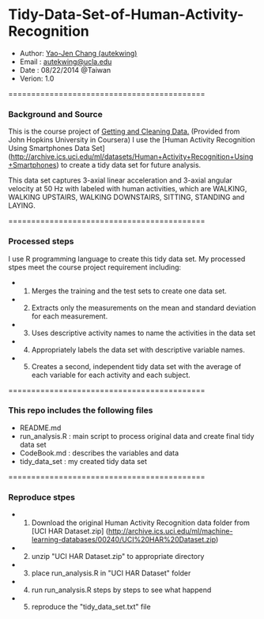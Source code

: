 Tidy-Data-Set-of-Human-Activity-Recognition
===========================================

* Author: [Yao-Jen Chang (autekwing)](https://github.com/autekroy) 
* Email : autekwing@ucla.edu
* Date  : 08/22/2014 @Taiwan
* Verion: 1.0

===========================================
### Background and Source
This is the course project of [Getting and Cleaning Data.](https://www.coursera.org/course/getdata) (Provided from John Hopkins University in Coursera) I use the [Human Activity Recognition Using Smartphones Data Set] (http://archive.ics.uci.edu/ml/datasets/Human+Activity+Recognition+Using+Smartphones) to create a tidy data set for future analysis.

This data set captures 3-axial linear acceleration and 3-axial angular velocity at 50 Hz with labeled with human activities, which are WALKING, WALKING UPSTAIRS, WALKING DOWNSTAIRS, SITTING, STANDING and LAYING.

===========================================
### Processed steps
I use R programming language to create this tidy data set. 
My processed stpes meet the course project requirement including:
* 1. Merges the training and the test sets to create one data set.
* 2. Extracts only the measurements on the mean and standard deviation for each measurement. 
* 3. Uses descriptive activity names to name the activities in the data set
* 4. Appropriately labels the data set with descriptive variable names. 
* 5. Creates a second, independent tidy data set with the average of each variable for each activity and each subject. 

===========================================
### This repo includes the following files
* README.md
* run_analysis.R : main script to process original data and create final tidy data set
* CodeBook.md : describes the variables and data
* tidy_data_set : my created tidy data set

===========================================
### Reproduce stpes
* 1. Download the original Human Activity Recognition data folder from [UCI HAR Dataset.zip] (http://archive.ics.uci.edu/ml/machine-learning-databases/00240/UCI%20HAR%20Dataset.zip)
* 2. unzip "UCI HAR Dataset.zip" to appropriate directory
* 3. place run_analysis.R in "UCI HAR Dataset" folder
* 4. run run_analysis.R steps by steps to see what happend
* 5. reproduce the "tidy_data_set.txt" file


